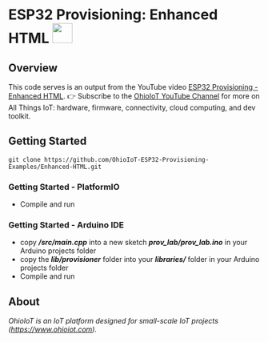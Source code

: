 # ESP32 Provisioning: Enhanced HTML <a href="https://www.ohioiot.com"><img src="https://www.ohioiot.com/images/logo.jpg" width="40" ></a>


## Overview
This code serves is an output from the YouTube video [ESP32 Provisioning - Enhanced HTML](https://youtu.be/joSQdGQZj2Q).  👉 Subscribe to the [OhioIoT YouTube Channel](https://www.youtube.com/@OhioIoT?sub_confirmation=1) for more on All Things IoT: hardware, firmware, connectivity, cloud computing, and dev toolkit.


## Getting Started
```
git clone https://github.com/OhioIoT-ESP32-Provisioning-Examples/Enhanced-HTML.git
```


### Getting Started - PlatformIO
- Compile and run

### Getting Started - Arduino IDE 
- copy ***/src/main.cpp*** into a new sketch ***prov_lab/prov_lab.ino*** in your Arduino projects folder
- copy the ***lib/provisioner*** folder into your ***libraries/*** folder in your Arduino projects folder
- Compile and run



## About
*OhioIoT is an IoT platform designed for small-scale IoT projects (https://www.ohioiot.com).*

